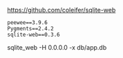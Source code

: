 https://github.com/coleifer/sqlite-web

```
peewee==3.9.6
Pygments==2.4.2
sqlite-web==0.3.6
```

sqlite_web -H 0.0.0.0 -x db/app.db
